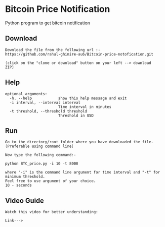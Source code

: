 # Bitcoin Price Notification

Python program to get bitcoin notification

## Download
```
Download the file from the following url :-
https://github.com/rahul-ghimire-au6/Bitcoin-price-notofication.git

(click on the "clone or download" button on your left --> download ZIP)
```

## Help
```
optional arguments:
  -h, --help            show this help message and exit
  -i interval, --interval interval
                        Time interval in minutes
  -t threshold, --threshold threshold
                        Threshold in USD
```
## Run

```
Go to the directory/root folder where you have downloaded the file.(Preferable using command line)

Now type the following command:-

python BTC_price.py -i 10 -t 8000 

where "-i" is the command line argument for time interval and "-t" for minimum threshold. 
Feel free to use argument of your choice.
10 - seconds 
```

## Video Guide

```
Watch this video for better understanding:

Link--->

```



